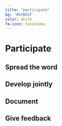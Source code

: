 ```yaml
---
title: "participate"
bg: '#63BD2F'
color: white
fa-icon: handshake
---
```


# Participate

## Spread the word

## Develop jointly

## Document

## Give feedback



